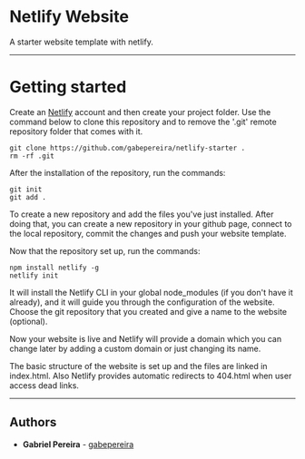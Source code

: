 # Netlify Website
A starter website template with netlify.

---------------

# Getting started

Create an [Netlify](https://www.netlify.com) account and then create your project folder.
Use the command below to clone this repository and to remove the '.git' remote repository folder that comes with it.
```
git clone https://github.com/gabepereira/netlify-starter .
rm -rf .git
```

After the installation of the repository, run the commands:
```
git init
git add .
```
To create a new repository and add the files you've just installed.
After doing that, you can create a new repository in your github page, connect to the local repository, commit the changes and push your website template.

Now that the repository set up, run the commands:
```
npm install netlify -g
netlify init
```
It will install the Netlify CLI in your global node_modules (if you don't have it already), and it will guide you through the configuration of the website.
Choose the git repository that you created and give a name to the website (optional).

Now your website is live and Netlify will provide a domain which you can change later by adding a custom domain or just changing its name.

The basic structure of the website is set up and the files are linked in index.html. Also Netlify provides automatic redirects to 404.html when user access dead links.

-----

## Authors

* **Gabriel Pereira** - [gabepereira](https://github.com/gabepereira)

